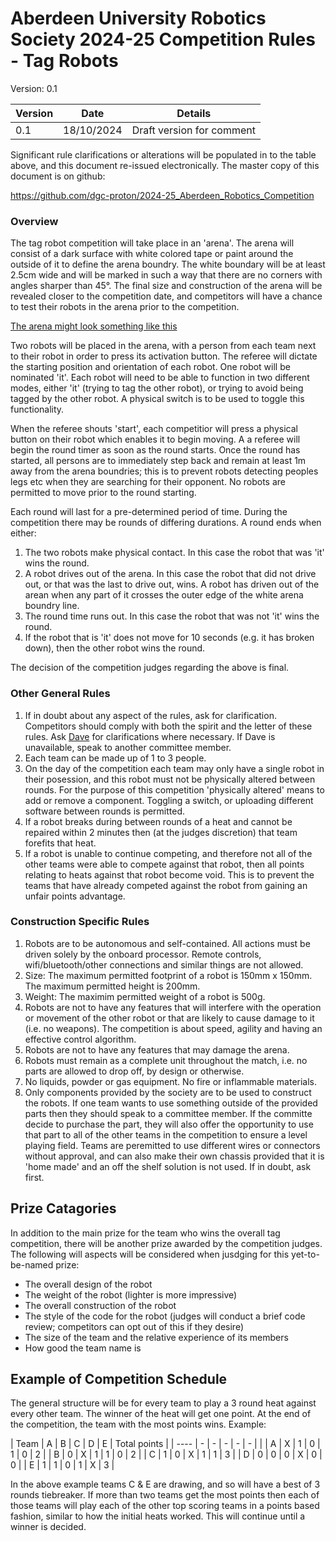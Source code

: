 [](images/logo.png)

# Aberdeen University Robotics Society 2024-25 Competition Rules - Tag Robots

Version: 0.1

| Version  | Date        | Details                   |
| -------- | ----------- | ------------------------- |
| 0.1      | 18/10/2024  | Draft version for comment |

Significant rule clarifications or alterations will be populated in to the table above, and this document re-issued electronically. The master copy of this document is on github:

https://github.com/dgc-proton/2024-25_Aberdeen_Robotics_Competition
 
### Overview

The tag robot competition will take place in an 'arena'. The arena will consist of a dark surface with white colored tape or paint around the outside of it to define the arena boundry. The white boundary will be at least 2.5cm wide and will be marked in such a way that there are no corners with angles sharper than 45°. The final size and construction of the arena will be revealed closer to the competition date, and competitors will have a chance to test their robots in the arena prior to the competition.

[The arena might look something like this](images/arena.png)

Two robots will be placed in the arena, with a person from each team next to their robot in order to press its activation button. The referee will dictate the starting position and orientation of each robot. One robot will be nominated 'it'. Each robot will need to be able to function in two different modes, either 'it' (trying to tag the other robot), or trying to avoid being tagged by the other robot. A physical switch is to be used to toggle this functionality.   

When the referee shouts 'start', each competitior will press a physical button on their robot which enables it to begin moving. A a referee will begin the round timer as soon as the round starts. Once the round has started, all persons are to immediately step back and remain at least 1m away from the arena boundries; this is to prevent robots detecting peoples legs etc when they are searching for their opponent. No robots are permitted to move prior to the round starting.

Each round will last for a pre-determined period of time. During the competition there may be rounds of differing durations. A round ends when either:
1. The two robots make physical contact. In this case the robot that was 'it' wins the round.
2. A robot drives out of the arena. In this case the robot that did not drive out, or that was the last to drive out, wins. A robot has driven out of the arean when any part of it crosses the outer edge of the white arena boundry line.
3. The round time runs out. In this case the robot that was not 'it' wins the round.
4. If the robot that is 'it' does not move for 10 seconds (e.g. it has broken down), then the other robot wins the round.

The decision of the competition judges regarding the above is final.

### Other General Rules

1. If in doubt about any aspect of the rules, ask for clarification. Competitors should comply with both the spirit and the letter of these rules. Ask [Dave](mailto:d.riley.22@abdn.ac.uk?subject=[GitHub]%20Tag%20Robot%20Competition) for clarifications where necessary. If Dave is unavailable, speak to another committee member.
2. Each team can be made up of 1 to 3 people.
3. On the day of the competition each team may only have a single robot in their posession, and this robot must not be physically altered between rounds. For the purpose of this competition 'physically altered' means to add or remove a component. Toggling a switch, or uploading different software between rounds is permitted.
4. If a robot breaks during between rounds of a heat and cannot be repaired within 2 minutes then (at the judges discretion) that team forefits that heat.
5. If a robot is unable to continue competing, and therefore not all of the other teams were able to compete against that robot, then all points relating to heats against that robot become void. This is to prevent the teams that have already competed against the robot from gaining an unfair points advantage.

### Construction Specific Rules

1. Robots are to be autonomous and self-contained. All actions must be driven solely by the onboard processor. Remote controls, wifi/bluetooth/other connections and similar things are not allowed.
2. Size: The maximum permitted footprint of a robot is 150mm x 150mm. The maximum permitted height is 200mm.
3. Weight: The maximim permitted weight of a robot is 500g.
4. Robots are not to have any features that will interfere with the operation or movement of the other robot or that are likely to cause damage to it (i.e. no weapons). The competition is about speed, agility and having an effective control algorithm.
5. Robots are not to have any features that may damage the arena.
6. Robots must remain as a complete unit throughout the match, i.e. no parts are allowed to drop off, by design or otherwise.
7. No liquids, powder or gas equipment. No fire or inflammable materials.
8. Only components provided by the society are to be used to construct the robots. If one team wants to use something outside of the provided parts then they should speak to a committee member. If the committe decide to purchase the part, they will also offer the opportunity to use that part to all of the other teams in the competition to ensure a level playing field. Teams are peremitted to use different wires or connectors without approval, and can also make their own chassis provided that it is 'home made' and an off the shelf solution is not used. If in doubt, ask first.

## Prize Catagories

In addition to the main prize for the team who wins the overall tag competition, there will be another prize awarded by the competition judges. The following will aspects will be considered when jusdging for this yet-to-be-named prize:

- The overall design of the robot
- The weight of the robot (lighter is more impressive)
- The overall construction of the robot
- The style of the code for the robot (judges will conduct a brief code review; competitors can opt out of this if they desire)
- The size of the team and the relative experience of its members
- How good the team name is

## Example of Competition Schedule

The general structure will be for every team to play a 3 round heat against every other team. The winner of the heat will get one point. At the end of the competition, the team with the most points wins. Example:

| Team | A | B | C | D | E | Total points |
| ---- | - | - | - | - | - |              |
| A    | X | 1 | 0 | 1 | 0 | 2            |
| B    | 0 | X | 1 | 1 | 0 | 2            |
| C    | 1 | 0 | X | 1 | 1 | 3            |
| D    | 0 | 0 | 0 | X | 0 | 0            |
| E    | 1 | 1 | 0 | 1 | X | 3            |

In the above example teams C & E are drawing, and so will have a best of 3 rounds tiebreaker. If more than two teams get the most points then each of those teams will play each of the other top scoring teams in a points based fashion, similar to how the initial heats worked. This will continue until a winner is decided.
